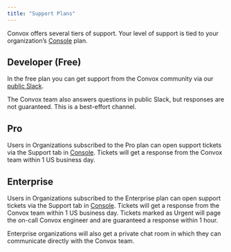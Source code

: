 ```yaml
---
title: "Support Plans"
---
```


Convox offers several tiers of support. Your level of support is tied to your organization’s [Console](https://console.convox.com) plan.

## Developer (Free)

In the free plan you can get support from the Convox community via our [public Slack](https://invite.convox.com).

The Convox team also answers questions in public Slack, but responses are not guaranteed. This is a best-effort channel.

## Pro

Users in Organizations subscribed to the Pro plan can open support tickets via the Support tab in [Console](https://console.convox.com). Tickets will get a response from the Convox team within 1 US business day. 

## Enterprise

Users in Organizations subscribed to the Enterprise plan can open support tickets via the Support tab in [Console](https://console.convox.com). Tickets will get a response from the Convox team within 1 US business day. Tickets marked as Urgent will page the on-call Convox engineer and are guaranteed a response within 1 hour.

Enterprise organizations will also get a private chat room in which they can communicate directly with the Convox team.
